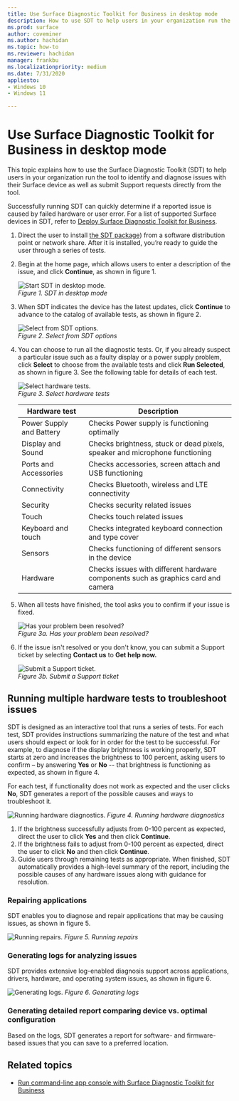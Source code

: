 ```yaml
---
title: Use Surface Diagnostic Toolkit for Business in desktop mode
description: How to use SDT to help users in your organization run the tool to identify and diagnose issues with the Surface device as well as submit Support requests directly from the tool.
ms.prod: surface
author: coveminer
ms.author: hachidan
ms.topic: how-to
ms.reviewer: hachidan
manager: frankbu
ms.localizationpriority: medium
ms.date: 7/31/2020
appliesto:
- Windows 10
- Windows 11

---
```


# Use Surface Diagnostic Toolkit for Business in desktop mode

This topic explains how to use the Surface Diagnostic Toolkit (SDT) to help users in your organization run the tool to identify and diagnose issues with their Surface device as well as submit Support requests directly from the tool.

Successfully running SDT can quickly determine if a reported issue is caused by failed hardware or user error. For a list of supported Surface devices in SDT, refer to [Deploy Surface Diagnostic Toolkit for Business](surface-diagnostic-toolkit-business.md).

1. Direct the user to install [the SDT package](surface-diagnostic-toolkit-business.md#preparing-the-sdt-package-for-distribution)) from a software distribution point or network share. After it is installed, you’re ready to guide the user through a series of tests.

2. Begin at the home page, which allows users to enter a description of the issue, and click **Continue**, as shown in figure 1.

    ![Start SDT in desktop mode.](images/sdt-desk-1.png)<br/>
    *Figure 1. SDT in desktop mode*

3. When SDT indicates the device has the latest updates, click **Continue** to advance to the catalog of available tests, as shown in figure 2.

    ![Select from SDT options.](images/sdt1.png)<br/>
    *Figure 2. Select from SDT options*

4. You can choose to run all the diagnostic tests. Or, if you already suspect a particular issue such as a faulty display or a power supply problem, click **Select** to choose from the available tests and click **Run Selected**, as shown in figure 3. See the following table for details of each test.

    ![Select hardware tests.](images/sdt2.png)<br/>
    *Figure 3. Select hardware tests*

    Hardware test | Description
    --- | ---
    Power Supply and Battery | Checks Power supply is functioning optimally
    Display and Sound | Checks brightness, stuck or dead pixels, speaker and microphone functioning
    Ports and Accessories | Checks accessories, screen attach and USB functioning
    Connectivity | Checks Bluetooth, wireless and LTE connectivity
    Security | Checks security related issues
    Touch | Checks touch related issues
    Keyboard and touch | Checks integrated keyboard connection and type cover
    Sensors | Checks functioning of different sensors in the device
    Hardware | Checks issues with different hardware components such as graphics card and camera

5. When all tests have finished, the tool asks you to confirm if your issue is fixed.

    ![Has your problem been resolved?](images/sdt3.png)<br/>
    *Figure 3a. Has your problem been resolved?*

6. If the issue isn't resolved or you don't know, you can submit a Support ticket by selecting **Contact us** to **Get help now.**

    ![Submit a Support ticket.](images/sdt4.png)<br/>
    *Figure 3b. Submit a Support ticket*

<span id="multiple" />

## Running multiple hardware tests to troubleshoot issues

SDT is designed as an interactive tool that runs a series of tests. For each test, SDT provides instructions summarizing  the nature of the test and what users should expect or look for in order for the test to be successful. For example, to diagnose if the display brightness is working properly, SDT starts at zero and increases the brightness to 100 percent, asking users to confirm – by answering **Yes** or **No** -- that brightness is functioning as expected, as shown in figure 4.

For each test, if functionality does not work as expected and the user clicks **No**, SDT generates a report of the possible causes and ways to troubleshoot it.

![Running hardware diagnostics.](images/sdt-desk-4.png)
*Figure 4. Running hardware diagnostics*

1. If the brightness successfully adjusts from 0-100 percent as expected, direct the user to click **Yes** and then click **Continue**.
2. If the brightness fails to adjust from 0-100 percent as expected, direct the user to click **No** and then click **Continue**.
3. Guide users through remaining tests as appropriate. When finished, SDT automatically provides a high-level summary of the report, including the possible causes of any hardware issues along with guidance for resolution.

### Repairing applications

SDT enables you to diagnose and repair applications that may be causing issues, as shown in figure 5.

![Running repairs.](images/sdt-desk-5.png)
*Figure 5. Running repairs*
<span id="logs" />

### Generating logs for analyzing issues

SDT provides extensive log-enabled diagnosis support across applications, drivers, hardware, and operating system issues, as shown in figure 6.

![Generating logs.](images/sdt-desk-6.png)
*Figure 6. Generating logs*

<span id="detailed-report" />

### Generating detailed report comparing device vs. optimal configuration

Based on the logs, SDT generates a report for software- and firmware-based issues that you can save to a preferred location.

## Related topics

- [Run command-line app console with Surface Diagnostic Toolkit for Business](surface-diagnostic-toolkit-command-line.md)